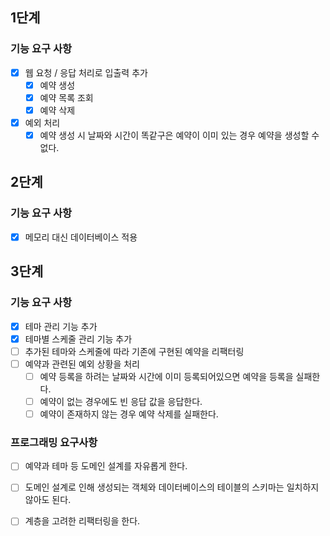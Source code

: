 ## 1단계
### 기능 요구 사항
- [x] 웹 요청 / 응답 처리로 입출력 추가
  - [x] 예약 생성
  - [x] 예약 목록 조회
  - [x] 예약 삭제
- [x] 예외 처리
  - [x] 예약 생성 시 날짜와 시간이 똑같구은 예약이 이미 있는 경우 예약을 생성할 수 없다.

## 2단계
### 기능 요구 사항
- [x] 메모리 대신 데이터베이스 적용

## 3단계
### 기능 요구 사항
- [x] 테마 관리 기능 추가
- [x] 테마별 스케줄 관리 기능 추가
- [ ] 추가된 테마와 스케줄에 따라 기존에 구현된 예약을 리팩터링
- [ ] 예약과 관련된 예외 상황을 처리
  - [ ] 예약 등록을 하려는 날짜와 시간에 이미 등록되어있으면 예약을 등록을 실패한다.
  - [ ] 예약이 없는 경우에도 빈 응답 값을 응답한다.
  - [ ] 예약이 존재하지 않는 경우 예약 삭제를 실패한다.
### 프로그래밍 요구사항
- [ ] 예약과 테마 등 도메인 설계를 자유롭게 한다.
- [ ] 도메인 설계로 인해 생성되는 객체와 데이터베이스의 테이블의 스키마는 일치하지 않아도 된다.
- [ ] 계층을 고려한 리팩터링을 한다.

